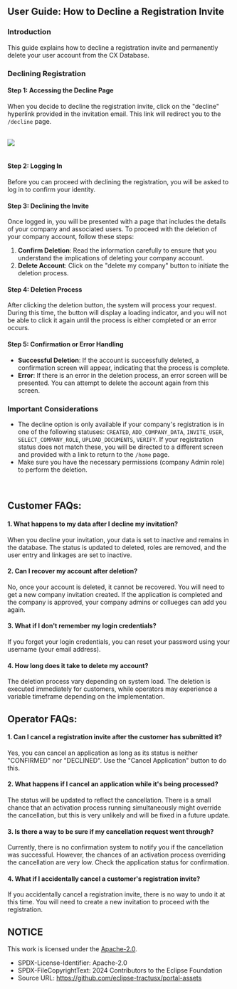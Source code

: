 ## User Guide: How to Decline a Registration Invite

### Introduction

This guide explains how to decline a registration invite and permanently delete your user account from the CX Database.

### Declining Registration

#### Step 1: Accessing the Decline Page

When you decide to decline the registration invite, click on the "decline" hyperlink provided in the invitation email. This link will redirect you to the `/decline` page.

<br>
<img src="https://github.com/danakoch23/portal-assets/blob/docs/onboardingupdate/docs/static/Decline%20Registration%20Invite.png">
<br>
<br>

#### Step 2: Logging In

Before you can proceed with declining the registration, you will be asked to log in to confirm your identity.

#### Step 3: Declining the Invite

Once logged in, you will be presented with a page that includes the details of your company and associated users. To proceed with the deletion of your company account, follow these steps:

1. **Confirm Deletion**: Read the information carefully to ensure that you understand the implications of deleting your company account.
2. **Delete Account**: Click on the "delete my company" button to initiate the deletion process.

#### Step 4: Deletion Process

After clicking the deletion button, the system will process your request. During this time, the button will display a loading indicator, and you will not be able to click it again until the process is either completed or an error occurs.

#### Step 5: Confirmation or Error Handling

- **Successful Deletion**: If the account is successfully deleted, a confirmation screen will appear, indicating that the process is complete.
- **Error**: If there is an error in the deletion process, an error screen will be presented. You can attempt to delete the account again from this screen.

### Important Considerations

- The decline option is only available if your company's registration is in one of the following statuses: `CREATED`, `ADD_COMPANY_DATA`, `INVITE_USER`, `SELECT_COMPANY_ROLE`, `UPLOAD_DOCUMENTS`, `VERIFY`. If your registration status does not match these, you will be directed to a different screen and provided with a link to return to the `/home` page.
- Make sure you have the necessary permissions (company Admin role) to perform the deletion.

<br>

## Customer FAQs:

#### 1. What happens to my data after I decline my invitation?

  When you decline your invitation, your data is set to inactive and remains in the database. The status is updated to deleted, roles are removed, and the user entry and linkages are set to inactive.

#### 2. Can I recover my account after deletion?
  No, once your account is deleted, it cannot be recovered. You will need to get a new company invitation created. If the application is completed and the company is approved, your company admins or collueges can add you again.

#### 3. What if I don't remember my login credentials?

  If you forget your login credentials, you can reset your password using your username (your email address).

#### 4. How long does it take to delete my account?
  The deletion process vary depending on system load. The deletion is executed immediately for customers, while operators may experience a variable timeframe depending on the implementation.

## Operator FAQs:

#### 1. Can I cancel a registration invite after the customer has submitted it?

  Yes, you can cancel an application as long as its status is neither "CONFIRMED" nor "DECLINED". Use the "Cancel Application" button to do this.
 
#### 2. What happens if I cancel an application while it's being processed?

  The status will be updated to reflect the cancellation. There is a small chance that an activation process running simultaneously might override the cancellation, but this is very unlikely and will be fixed in a future 
  update.

#### 3. Is there a way to be sure if my cancellation request went through?

  Currently, there is no confirmation system to notify you if the cancellation was successful. However, the chances of an activation process overriding the cancellation are very low. Check the application status for 
  confirmation.

#### 4. What if I accidentally cancel a customer's registration invite?

  If you accidentally cancel a registration invite, there is no way to undo it at this time. You will need to create a new invitation to proceed with the registration.


## NOTICE

This work is licensed under the [Apache-2.0](https://www.apache.org/licenses/LICENSE-2.0).

- SPDX-License-Identifier: Apache-2.0
- SPDX-FileCopyrightText: 2024 Contributors to the Eclipse Foundation
- Source URL: https://github.com/eclipse-tractusx/portal-assets
